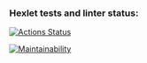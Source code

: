 ### Hexlet tests and linter status:
[![Actions Status](https://github.com/IlyasRT/python-project-49/workflows/hexlet-check/badge.svg)](https://github.com/IlyasRT/python-project-49/actions)

[![Maintainability](https://api.codeclimate.com/v1/badges/5b81a9fb250cbeabc0de/maintainability)](https://codeclimate.com/github/IlyasRT/python-project-49/maintainability)
